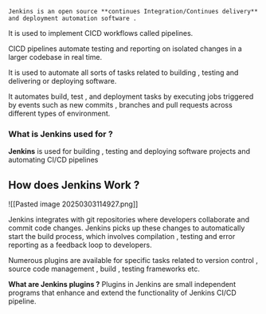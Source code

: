 	Jenkins is an open source **continues Integration/Continues delivery** and deployment automation software . 

It is used to implement CICD workflows called pipelines. 

CICD pipelines automate testing and reporting on isolated changes in a larger codebase in real time.

It is used to automate all sorts of tasks related to building , testing and delivering or deploying software. 

It automates build, test , and deployment tasks by executing jobs triggered by events such as new commits  , branches and pull requests across different types of environment.

### What is Jenkins used for ?

**Jenkins**  is used for building , testing and deploying software projects and automating CI/CD pipelines

## How does Jenkins Work ?



![[Pasted image 20250303114927.png]]




Jenkins integrates with git repositories where developers collaborate and commit code changes. Jenkins picks up these changes to automatically start the build process, which involves compilation , testing and error reporting as a feedback loop to developers. 


Numerous plugins are available for specific tasks related to version control , source code management , build , testing frameworks etc. 


**What are Jenkins plugins ?**
Plugins in Jenkins are small independent programs that enhance and extend the functionality of Jenkins CI/CD pipeline. 

